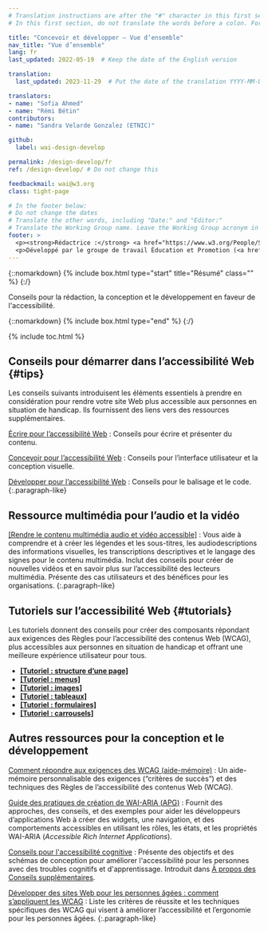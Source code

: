 ```yaml
---
# Translation instructions are after the "#" character in this first section. They are comments that do not show up in the web page. You do not need to translate the instructions after "#".
# In this first section, do not translate the words before a colon. For example, do not translate "title:". Do translate the text after "title:".

title: "Concevoir et développer – Vue d’ensemble"
nav_title: "Vue d’ensemble"
lang: fr
last_updated: 2022-05-19  # Keep the date of the English version

translation:
  last_updated: 2023-11-29  # Put the date of the translation YYYY-MM-DD (with month in the middle)

translators:
- name: "Sofia Ahmed"
- name: "Rémi Bétin"
contributors:
- name: "Sandra Velarde Gonzalez (ETNIC)"

github:
  label: wai-design-develop

permalink: /design-develop/fr
ref: /design-develop/ # Do not change this

feedbackmail: wai@w3.org
class: tight-page

# In the footer below:
# Do not change the dates
# Translate the other words, including "Date:" and "Editor:"
# Translate the Working Group name. Leave the Working Group acronym in English.
footer: >
  <p><strong>Rédactrice :</strong> <a href="https://www.w3.org/People/Shawn/">Shawn Lawton Henry</a>.</p>
  <p>Développé par le groupe de travail Éducation et Promotion (<a href="http://www.w3.org/WAI/EO/">EOWG</a>).</p>
---
```


{::nomarkdown}
{% include box.html type="start" title="Résumé" class="" %}
{:/}

Conseils pour la rédaction, la conception et le développement en faveur de l'accessibilité.

{::nomarkdown}
{% include box.html type="end" %}
{:/}

{% include toc.html %}

## Conseils pour démarrer dans l’accessibilité Web {#tips}

Les conseils suivants introduisent les éléments essentiels à prendre en considération pour rendre votre site Web plus accessible aux personnes en situation de handicap. Ils fournissent des liens vers des ressources supplémentaires.

[Écrire pour l’accessibilité Web](/tips/writing/)
: Conseils pour écrire et présenter du contenu.

[Concevoir pour l’accessibilité Web](/tips/designing/)
: Conseils pour l’interface utilisateur et la conception visuelle.

[Développer pour l’accessibilité Web](/tips/developing/)
: Conseils pour le balisage et le code.
{:.paragraph-like}

## Ressource multimédia pour l’audio et la vidéo

[[Rendre le contenu multimédia audio et vidéo accessible]](/media/av/)
: Vous aide à comprendre et à créer les légendes et les sous-titres, les audiodescriptions des informations visuelles, les transcriptions descriptives et le langage des signes pour le contenu multimédia. Inclut des conseils pour créer de nouvelles vidéos et en savoir plus sur l’accessibilité des lecteurs multimédia. Présente des cas utilisateurs et des bénéfices pour les organisations.
{:.paragraph-like}

## Tutoriels sur l’accessibilité Web {#tutorials}

Les tutoriels donnent des conseils pour créer des composants répondant aux exigences des Règles pour l’accessibilité des contenus Web (WCAG), plus accessibles aux personnes en situation de handicap et offrant une meilleure expérience utilisateur pour tous.

* **[[Tutoriel : structure d’une page]](/tutorials/page-structure/)**
* **[[Tutoriel : menus]](/tutorials/menus/)**
* **[[Tutoriel : images]](/tutorials/images/)**
* **[[Tutoriel : tableaux]](/tutorials/tables/)**
* **[[Tutoriel : formulaires]](/tutorials/forms/)**
* **[[Tutoriel : carrousels]](/tutorials/carousels/)**

## Autres ressources pour la conception et le développement

[Comment répondre aux exigences des WCAG (aide-mémoire)](https://www.w3.org/WAI/WCAG22/quickref/)
: Un aide-mémoire personnalisable des exigences (“critères de succès”) et des techniques des Règles de l’accessibilité des contenus Web (WCAG).

[Guide des pratiques de création de WAI-ARIA (<abbr title="Authoring Practices Guide" lang="en">APG</abbr>)](/ARIA/apg/)
: Fournit des approches, des conseils, et des exemples pour aider les développeurs d’applications Web à créer des widgets, une navigation, et des comportements accessibles en utilisant les rôles, les états, et les propriétés WAI-ARIA (<i lang="en">Accessible Rich Internet Applications</i>).

[Conseils pour l'accessibilité cognitive](/WCAG2/supplemental/#cognitiveaccessibilityguidance)
: Présente des objectifs et des schémas de conception pour améliorer l'accessibilité pour les personnes avec des troubles cognitifs et d'apprentissage. Introduit dans [À propos des Conseils supplémentaires](/WCAG2/supplemental/about/).

[Développer des sites Web pour les personnes âgées : comment s’appliquent les WCAG](/older-users/developing/)
: Liste les critères de réussite et les techniques spécifiques des WCAG qui visent à améliorer l’accessibilité et l’ergonomie pour les personnes âgées.
{:.paragraph-like}
